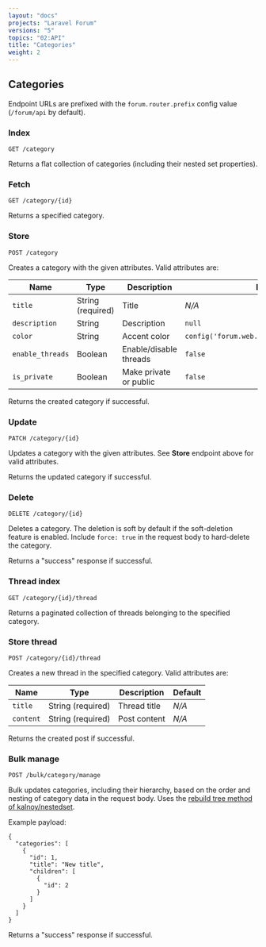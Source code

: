 ```yaml
---
layout: "docs"
projects: "Laravel Forum"
versions: "5"
topics: "02:API"
title: "Categories"
weight: 2
---
```


## Categories

Endpoint URLs are prefixed with the `forum.router.prefix` config value (`/forum/api` by default).

### Index

```
GET /category
```

Returns a flat collection of categories (including their nested set properties).

### Fetch

```
GET /category/{id}
```

Returns a specified category.

### Store

```
POST /category
```

Creates a category with the given attributes. Valid attributes are:

| Name             | Type               | Description             | Default                                      |
|------------------|--------------------|-------------------------|----------------------------------------------|
| `title`          | String (required)  | Title                   | *N/A*                                        |
| `description`    | String             | Description             | `null`                                       |
| `color`          | String             | Accent color            | `config('forum.web.default_category_color')` |
| `enable_threads` | Boolean            | Enable/disable threads  | `false`                                      |
| `is_private`     | Boolean            | Make private or public  | `false`                                      |

Returns the created category if successful.

### Update

```
PATCH /category/{id}
```

Updates a category with the given attributes. See **Store** endpoint above for valid attributes.

Returns the updated category if successful.

### Delete

```
DELETE /category/{id}
```

Deletes a category. The deletion is soft by default if the soft-deletion feature is enabled. Include `force: true` in the request body to hard-delete the category.

Returns a "success" response if successful.

### Thread index

```
GET /category/{id}/thread
```

Returns a paginated collection of threads belonging to the specified category.

### Store thread

```
POST /category/{id}/thread
```

Creates a new thread in the specified category. Valid attributes are:

| Name             | Type               | Description             | Default                                      |
|------------------|--------------------|-------------------------|----------------------------------------------|
| `title`          | String (required)  | Thread title            | *N/A*                                        |
| `content`        | String (required)  | Post content            | *N/A*                                        |

Returns the created post if successful.

### Bulk manage

```
POST /bulk/category/manage
```

Bulk updates categories, including their hierarchy, based on the order and nesting of category data in the request body. Uses the [rebuild tree method of kalnoy/nestedset](https://github.com/lazychaser/laravel-nestedset#rebuilding-a-tree-from-array).

Example payload:

```
{
  "categories": [
    {
      "id": 1,
      "title": "New title",
      "children": [
        {
          "id": 2
        }
      ]
    }
  ]
}
```

Returns a "success" response if successful.
